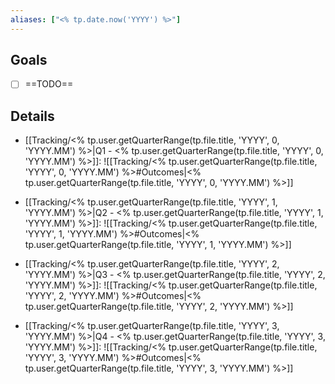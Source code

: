 ```yaml
---
aliases: ["<% tp.date.now('YYYY') %>"]
---
```


## Goals

- [ ] ==TODO==

## Details

- [[Tracking/<% tp.user.getQuarterRange(tp.file.title, 'YYYY', 0, 'YYYY.MM') %>|Q1 - <% tp.user.getQuarterRange(tp.file.title, 'YYYY', 0, 'YYYY.MM') %>]]: ![[Tracking/<% tp.user.getQuarterRange(tp.file.title, 'YYYY', 0, 'YYYY.MM') %>#Outcomes|<% tp.user.getQuarterRange(tp.file.title, 'YYYY', 0, 'YYYY.MM') %>]]

- [[Tracking/<% tp.user.getQuarterRange(tp.file.title, 'YYYY', 1, 'YYYY.MM') %>|Q2 - <% tp.user.getQuarterRange(tp.file.title, 'YYYY', 1, 'YYYY.MM') %>]]: ![[Tracking/<% tp.user.getQuarterRange(tp.file.title, 'YYYY', 1, 'YYYY.MM') %>#Outcomes|<% tp.user.getQuarterRange(tp.file.title, 'YYYY', 1, 'YYYY.MM') %>]]

- [[Tracking/<% tp.user.getQuarterRange(tp.file.title, 'YYYY', 2, 'YYYY.MM') %>|Q3 - <% tp.user.getQuarterRange(tp.file.title, 'YYYY', 2, 'YYYY.MM') %>]]: ![[Tracking/<% tp.user.getQuarterRange(tp.file.title, 'YYYY', 2, 'YYYY.MM') %>#Outcomes|<% tp.user.getQuarterRange(tp.file.title, 'YYYY', 2, 'YYYY.MM') %>]]

- [[Tracking/<% tp.user.getQuarterRange(tp.file.title, 'YYYY', 3, 'YYYY.MM') %>|Q4 - <% tp.user.getQuarterRange(tp.file.title, 'YYYY', 3, 'YYYY.MM') %>]]: ![[Tracking/<% tp.user.getQuarterRange(tp.file.title, 'YYYY', 3, 'YYYY.MM') %>#Outcomes|<% tp.user.getQuarterRange(tp.file.title, 'YYYY', 3, 'YYYY.MM') %>]]

